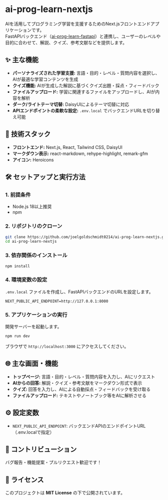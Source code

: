 # ai-prog-learn-nextjs

AIを活用してプログラミング学習を支援するためのNext.jsフロントエンドアプリケーションです。  
FastAPIバックエンド（[ai-prog-learn-fastapi](../ai-prog-learn-fastapi/)）と連携し、ユーザーのレベルや目的に合わせて、解説、クイズ、参考文献などを提供します。

## ✨ 主な機能

* **パーソナライズされた学習支援:** 言語・目的・レベル・質問内容を選択し、AIが最適な学習コンテンツを生成
* **クイズ機能:** AIが生成した解説に基づくクイズ出題・採点・フィードバック
* **ファイルアップロード:** 学習に関連するファイルをアップロードし、AIが内容を解析
* **ダーク/ライトテーマ切替:** DaisyUIによるテーマ切替に対応
* **APIエンドポイントの柔軟な設定:** `.env.local` でバックエンドURLを切り替え可能

## 🚀 技術スタック

* **フロントエンド:** Next.js, React, Tailwind CSS, DaisyUI
* **マークダウン表示:** react-markdown, rehype-highlight, remark-gfm
* **アイコン:** Heroicons

## 🛠️ セットアップと実行方法

### 1. 前提条件

* Node.js 18以上推奨
* npm

### 2. リポジトリのクローン

```bash
git clone https://github.com/joelgoldschmidt0214/ai-prog-learn-nextjs.git
cd ai-prog-learn-nextjs
```

### 3. 依存関係のインストール

```bash
npm install
```

### 4. 環境変数の設定

`.env.local` ファイルを作成し、FastAPIバックエンドのURLを設定します。

```env
NEXT_PUBLIC_API_ENDPOINT=http://127.0.0.1:8000
```

### 5. アプリケーションの実行

開発サーバーを起動します。

```bash
npm run dev
```

ブラウザで `http://localhost:3000` にアクセスしてください。

## 🌐 主な画面・機能

* **トップページ:** 言語・目的・レベル・質問内容を入力し、AIにリクエスト
* **AIからの回答:** 解説・クイズ・参考文献をマークダウン形式で表示
* **クイズ:** 回答を入力し、AIによる自動採点・フィードバックを受け取る
* **ファイルアップロード:** テキストやノートブック等をAIに解析させる

## ⚙️ 設定変数

* `NEXT_PUBLIC_API_ENDPOINT`: バックエンドAPIのエンドポイントURL（.env.localで指定）

## 🤝 コントリビューション

バグ報告・機能提案・プルリクエスト歓迎です！

## 📝 ライセンス

このプロジェクトは **MIT License** の下で公開されています。

